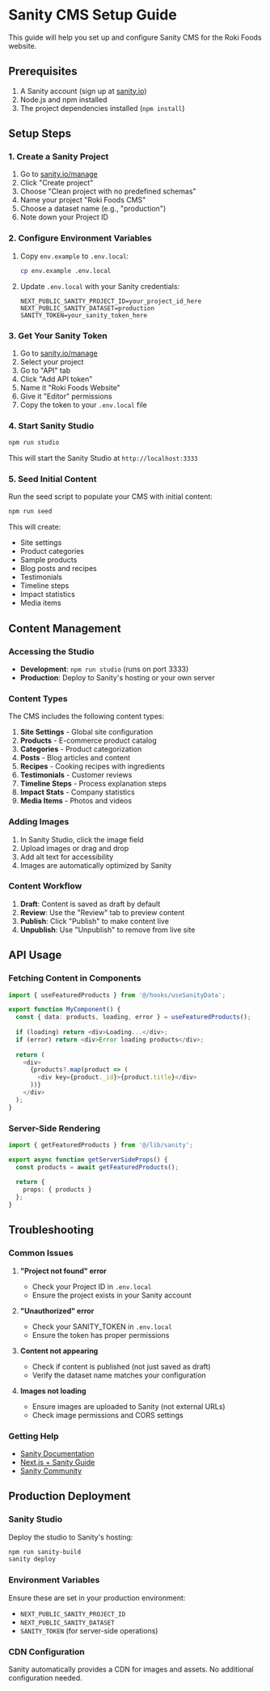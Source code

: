 # Sanity CMS Setup Guide

This guide will help you set up and configure Sanity CMS for the Roki Foods website.

## Prerequisites

1. A Sanity account (sign up at [sanity.io](https://sanity.io))
2. Node.js and npm installed
3. The project dependencies installed (`npm install`)

## Setup Steps

### 1. Create a Sanity Project

1. Go to [sanity.io/manage](https://sanity.io/manage)
2. Click "Create project"
3. Choose "Clean project with no predefined schemas"
4. Name your project "Roki Foods CMS"
5. Choose a dataset name (e.g., "production")
6. Note down your Project ID

### 2. Configure Environment Variables

1. Copy `env.example` to `.env.local`:
   ```bash
   cp env.example .env.local
   ```

2. Update `.env.local` with your Sanity credentials:
   ```env
   NEXT_PUBLIC_SANITY_PROJECT_ID=your_project_id_here
   NEXT_PUBLIC_SANITY_DATASET=production
   SANITY_TOKEN=your_sanity_token_here
   ```

### 3. Get Your Sanity Token

1. Go to [sanity.io/manage](https://sanity.io/manage)
2. Select your project
3. Go to "API" tab
4. Click "Add API token"
5. Name it "Roki Foods Website"
6. Give it "Editor" permissions
7. Copy the token to your `.env.local` file

### 4. Start Sanity Studio

```bash
npm run studio
```

This will start the Sanity Studio at `http://localhost:3333`

### 5. Seed Initial Content

Run the seed script to populate your CMS with initial content:

```bash
npm run seed
```

This will create:
- Site settings
- Product categories
- Sample products
- Blog posts and recipes
- Testimonials
- Timeline steps
- Impact statistics
- Media items

## Content Management

### Accessing the Studio

- **Development**: `npm run studio` (runs on port 3333)
- **Production**: Deploy to Sanity's hosting or your own server

### Content Types

The CMS includes the following content types:

1. **Site Settings** - Global site configuration
2. **Products** - E-commerce product catalog
3. **Categories** - Product categorization
4. **Posts** - Blog articles and content
5. **Recipes** - Cooking recipes with ingredients
6. **Testimonials** - Customer reviews
7. **Timeline Steps** - Process explanation steps
8. **Impact Stats** - Company statistics
9. **Media Items** - Photos and videos

### Adding Images

1. In Sanity Studio, click the image field
2. Upload images or drag and drop
3. Add alt text for accessibility
4. Images are automatically optimized by Sanity

### Content Workflow

1. **Draft**: Content is saved as draft by default
2. **Review**: Use the "Review" tab to preview content
3. **Publish**: Click "Publish" to make content live
4. **Unpublish**: Use "Unpublish" to remove from live site

## API Usage

### Fetching Content in Components

```typescript
import { useFeaturedProducts } from '@/hooks/useSanityData';

export function MyComponent() {
  const { data: products, loading, error } = useFeaturedProducts();
  
  if (loading) return <div>Loading...</div>;
  if (error) return <div>Error loading products</div>;
  
  return (
    <div>
      {products?.map(product => (
        <div key={product._id}>{product.title}</div>
      ))}
    </div>
  );
}
```

### Server-Side Rendering

```typescript
import { getFeaturedProducts } from '@/lib/sanity';

export async function getServerSideProps() {
  const products = await getFeaturedProducts();
  
  return {
    props: { products }
  };
}
```

## Troubleshooting

### Common Issues

1. **"Project not found" error**
   - Check your Project ID in `.env.local`
   - Ensure the project exists in your Sanity account

2. **"Unauthorized" error**
   - Check your SANITY_TOKEN in `.env.local`
   - Ensure the token has proper permissions

3. **Content not appearing**
   - Check if content is published (not just saved as draft)
   - Verify the dataset name matches your configuration

4. **Images not loading**
   - Ensure images are uploaded to Sanity (not external URLs)
   - Check image permissions and CORS settings

### Getting Help

- [Sanity Documentation](https://www.sanity.io/docs)
- [Next.js + Sanity Guide](https://www.sanity.io/guides/nextjs-app-router-live-preview)
- [Sanity Community](https://www.sanity.io/community)

## Production Deployment

### Sanity Studio

Deploy the studio to Sanity's hosting:

```bash
npm run sanity-build
sanity deploy
```

### Environment Variables

Ensure these are set in your production environment:
- `NEXT_PUBLIC_SANITY_PROJECT_ID`
- `NEXT_PUBLIC_SANITY_DATASET`
- `SANITY_TOKEN` (for server-side operations)

### CDN Configuration

Sanity automatically provides a CDN for images and assets. No additional configuration needed.



